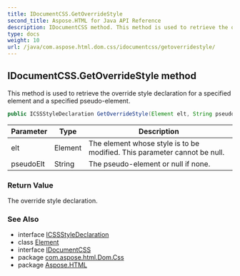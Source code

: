 ```yaml
---
title: IDocumentCSS.GetOverrideStyle
second_title: Aspose.HTML for Java API Reference
description: IDocumentCSS method. This method is used to retrieve the override style declaration for a specified element and a specified pseudo-element
type: docs
weight: 10
url: /java/com.aspose.html.dom.css/idocumentcss/getoverridestyle/
---
```

## IDocumentCSS.GetOverrideStyle method

This method is used to retrieve the override style declaration for a specified element and a specified pseudo-element.

```java
public ICSSStyleDeclaration GetOverrideStyle(Element elt, String pseudoElt)
```

| Parameter | Type | Description |
| --- | --- | --- |
| elt | Element | The element whose style is to be modified. This parameter cannot be null. |
| pseudoElt | String | The pseudo-element or null if none. |

### Return Value

The override style declaration.

### See Also

* interface [ICSSStyleDeclaration](../../icssstyledeclaration/)
* class [Element](../../../com.aspose.html.dom/element/)
* interface [IDocumentCSS](../)
* package [com.aspose.html.Dom.Css](../../idocumentcss/)
* package [Aspose.HTML](../../../)
